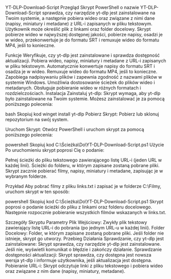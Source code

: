 YT-DLP-Download-Script
Przegląd
Skrypt PowerShell o nazwie YT-DLP-Download-Script sprawdza, czy narzędzie yt-dlp jest zainstalowane na Twoim systemie, a następnie pobiera wideo oraz związane z nimi dane (napisy, miniatury i metadane) z URL-i zapisanych w pliku tekstowym. Użytkownik może określić plik z linkami oraz folder docelowy. Skrypt pobierze wideo w najwyższej dostępnej jakości, pobierze napisy, osadzi je w wideo, przekonwertuje je do formatu SRT i remuxuje wideo do formatu MP4, jeśli to konieczne.

Funkcje
Weryfikuje, czy yt-dlp jest zainstalowane i sprawdza dostępność aktualizacji.
Pobiera wideo, napisy, miniatury i metadane z URL-i zapisanych w pliku tekstowym.
Automatycznie konwertuje napisy do formatu SRT i osadza je w wideo.
Remuxuje wideo do formatu MP4, jeśli to konieczne.
Zapobiega nadpisywaniu plików i zapewnia zgodność z nazwami plików w systemie Windows.
Umożliwia dostosowanie ścieżek do plików wideo i metadanych.
Obsługuje pobieranie wideo w różnych formatach i rozdzielczościach.
Instalacja
Zainstaluj yt-dlp: Skrypt wymaga, aby yt-dlp było zainstalowane na Twoim systemie. Możesz zainstalować je za pomocą poniższego polecenia:

bash
Skopiuj kod
winget install yt-dlp
Pobierz Skrypt: Pobierz lub sklonuj repozytorium na swój system.

Uruchom Skrypt: Otwórz PowerShell i uruchom skrypt za pomocą poniższego polecenia:

powershell
Skopiuj kod
C:\Ścieżka\Do\YT-DLP-Download-Script.ps1
Użycie
Po uruchomieniu skrypt poprosi Cię o podanie:

Pełnej ścieżki do pliku tekstowego zawierającego listę URL-i (jeden URL w każdej linii).
Ścieżki do folderu, w którym zapisane zostaną pobrane pliki.
Skrypt zacznie pobierać filmy, napisy, miniatury i metadane, zapisując je w wybranym folderze.

Przykład
Aby pobrać filmy z pliku links.txt i zapisać je w folderze C:\Filmy, uruchom skrypt w ten sposób:

powershell
Skopiuj kod
C:\Ścieżka\Do\YT-DLP-Download-Script.ps1
Skrypt poprosi o podanie ścieżki do pliku z linkami oraz folderu docelowego. Następnie rozpocznie pobieranie wszystkich filmów wskazanych w links.txt.

Szczegóły Skryptu
Parametry
Plik Wejściowy: Zwykły plik tekstowy zawierający listę URL-i do pobrania (po jednym URL-u w każdej linii).
Folder Docelowy: Folder, w którym zapisane zostaną pobrane pliki. Jeśli folder nie istnieje, skrypt go utworzy.
Przebieg Działania
Sprawdzanie, czy yt-dlp jest zainstalowane: Skrypt sprawdza, czy narzędzie yt-dlp jest zainstalowane. Jeśli nie, wyświetli komunikat o błędzie i zakończy działanie.
Sprawdzanie dostępności aktualizacji: Skrypt sprawdza, czy dostępna jest nowsza wersja yt-dlp i informuje użytkownika, jeśli aktualizacja jest dostępna.
Pobieranie URL-i: Skrypt odczytuje linki z pliku tekstowego i pobiera wideo oraz związane z nim dane (napisy, miniatury, metadane).
